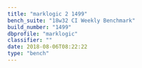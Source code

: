 ```yaml
---
title: "marklogic 2 1499"
bench_suite: "18w32 CI Weekly Benchmark"
build_number: "1499"
dbprofile: "marklogic"
classifier: ""
date: 2018-08-06T08:22:22
type: "bench"
---
```

